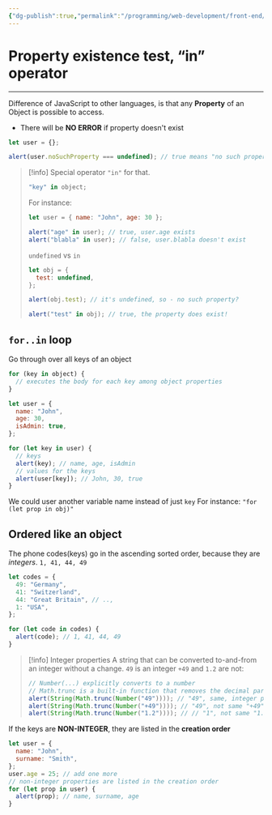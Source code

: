 ```yaml
---
{"dg-publish":true,"permalink":"/programming/web-development/front-end/javascript-vanilla/03-objects/01-objects-basics/05-property-existence-test-in-operator/","tags":["programming","webdevelopment","frontend","JavaScript"],"created":"2024-11-09T11:30:39.463+08:00"}
---
```



# Property existence test, “in” operator

---

Difference of JavaScript to other languages,
is that any **Property** of an Object is possible to access.

- There will be **NO ERROR** if property doesn't exist

```javascript
let user = {};

alert(user.noSuchProperty === undefined); // true means "no such property"
```

> [!info] Special operator `"in"` for that.
>
> ```javascript
> "key" in object;
> ```
>
> For instance:
>
> ```javascript
> let user = { name: "John", age: 30 };
>
> alert("age" in user); // true, user.age exists
> alert("blabla" in user); // false, user.blabla doesn't exist
> ```
>
> `undefined` vs `in`
>
> ```javascript
> let obj = {
>   test: undefined,
> };
>
> alert(obj.test); // it's undefined, so - no such property?
>
> alert("test" in obj); // true, the property does exist!
> ```

## `for..in` loop

Go through over all keys of an object

```javascript
for (key in object) {
  // executes the body for each key among object properties
}
```

```javascript
let user = {
  name: "John",
  age: 30,
  isAdmin: true,
};

for (let key in user) {
  // keys
  alert(key); // name, age, isAdmin
  // values for the keys
  alert(user[key]); // John, 30, true
}
```

We could user another variable name instead of just `key`
For instance: `"for (let prop in obj)"`

## Ordered like an object

The phone codes(keys) go in the ascending sorted order, because they are _integers_. `1, 41, 44, 49`

```javascript
let codes = {
  49: "Germany",
  41: "Switzerland",
  44: "Great Britain", // ..,
  1: "USA",
};

for (let code in codes) {
  alert(code); // 1, 41, 44, 49
}
```

> [!info] Integer properties
> A string that can be converted to-and-from an integer without a change.
> `49` is an integer
> `+49` and `1.2` are not:
>
> ```javascript
> // Number(...) explicitly converts to a number
> // Math.trunc is a built-in function that removes the decimal part
> alert(String(Math.trunc(Number("49")))); // "49", same, integer property
> alert(String(Math.trunc(Number("+49")))); // "49", not same "+49" ⇒ not integer property
> alert(String(Math.trunc(Number("1.2")))); // // "1", not same "1.2" ⇒ not integer property
> ```

If the keys are **NON-INTEGER**, they are listed in the **creation order**

```javascript
let user = {
  name: "John",
  surname: "Smith",
};
user.age = 25; // add one more
// non-integer properties are listed in the creation order
for (let prop in user) {
  alert(prop); // name, surname, age
}
```
